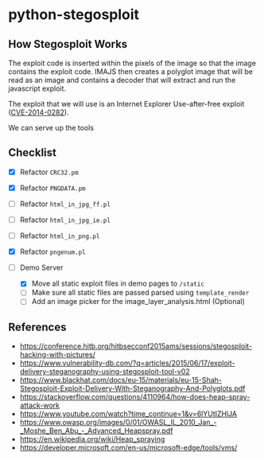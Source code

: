 # python-stegosploit

## How Stegosploit Works

The exploit code is inserted within the pixels of the image so that the image contains the exploit code.  IMAJS then creates a polyglot image that will be read as an image and contains a decoder that will extract and run the javascript exploit.

The exploit that we will use is an Internet Explorer Use-after-free exploit ([CVE-2014-0282](https://nvd.nist.gov/vuln/detail/CVE-2014-0282)).


We can serve up the tools

## Checklist

- [X] Refactor `CRC32.pm`
- [X] Refactor `PNGDATA.pm`
- [ ] Refactor `html_in_jpg_ff.pl`
- [ ] Refactor `html_in_jpg_ie.pl`
- [ ] Refactor `html_in_png.pl`
- [X] Refactor `pngenum.pl`

- [ ] Demo Server
	- [X] Move all static exploit files in demo pages to `/static`
	- [ ] Make sure all static files are passed parsed using `template_render`
	- [ ] Add an image picker for the image_layer_analysis.html \(Optional\)

## References

* https://conference.hitb.org/hitbsecconf2015ams/sessions/stegosploit-hacking-with-pictures/
* https://www.vulnerability-db.com/?q=articles/2015/06/17/exploit-delivery-steganography-using-stegosploit-tool-v02
* https://www.blackhat.com/docs/eu-15/materials/eu-15-Shah-Stegosploit-Exploit-Delivery-With-Steganography-And-Polyglots.pdf
* https://stackoverflow.com/questions/4110964/how-does-heap-spray-attack-work
* https://www.youtube.com/watch?time_continue=1&v=6lYUtIZHlJA
* https://www.owasp.org/images/0/01/OWASL_IL_2010_Jan_-_Moshe_Ben_Abu_-_Advanced_Heapspray.pdf
* https://en.wikipedia.org/wiki/Heap_spraying
* https://developer.microsoft.com/en-us/microsoft-edge/tools/vms/